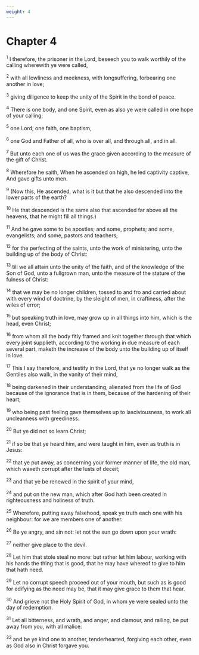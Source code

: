 ```yaml
---
weight: 4
---
```


# Chapter 4

<sup>1</sup> I therefore, the prisoner in the Lord, beseech you to walk worthily of the calling wherewith ye were called, 

<sup>2</sup> with all lowliness and meekness, with longsuffering, forbearing one another in love; 

<sup>3</sup> giving diligence to keep the unity of the Spirit in the bond of peace. 

<sup>4</sup> There is one body, and one Spirit, even as also ye were called in one hope of your calling; 

<sup>5</sup> one Lord, one faith, one baptism, 

<sup>6</sup> one God and Father of all, who is over all, and through all, and in all. 

<sup>7</sup> But unto each one of us was the grace given according to the measure of the gift of Christ. 

<sup>8</sup> Wherefore he saith, When he ascended on high, he led captivity captive, And gave gifts unto men. 

<sup>9</sup> (Now this, He ascended, what is it but that he also descended into the lower parts of the earth? 

<sup>10</sup> He that descended is the same also that ascended far above all the heavens, that he might fill all things.) 

<sup>11</sup> And he gave some to be apostles; and some, prophets; and some, evangelists; and some, pastors and teachers; 

<sup>12</sup> for the perfecting of the saints, unto the work of ministering, unto the building up of the body of Christ: 

<sup>13</sup> till we all attain unto the unity of the faith, and of the knowledge of the Son of God, unto a fullgrown man, unto the measure of the stature of the fulness of Christ: 

<sup>14</sup> that we may be no longer children, tossed to and fro and carried about with every wind of doctrine, by the sleight of men, in craftiness, after the wiles of error; 

<sup>15</sup> but speaking truth in love, may grow up in all things into him, which is the head, even Christ; 

<sup>16</sup> from whom all the body fitly framed and knit together through that which every joint supplieth, according to the working in due measure of each several part, maketh the increase of the body unto the building up of itself in love. 

<sup>17</sup> This I say therefore, and testify in the Lord, that ye no longer walk as the Gentiles also walk, in the vanity of their mind, 

<sup>18</sup> being darkened in their understanding, alienated from the life of God because of the ignorance that is in them, because of the hardening of their heart; 

<sup>19</sup> who being past feeling gave themselves up to lasciviousness, to work all uncleanness with greediness. 

<sup>20</sup> But ye did not so learn Christ; 

<sup>21</sup> if so be that ye heard him, and were taught in him, even as truth is in Jesus: 

<sup>22</sup> that ye put away, as concerning your former manner of life, the old man, which waxeth corrupt after the lusts of deceit; 

<sup>23</sup> and that ye be renewed in the spirit of your mind, 

<sup>24</sup> and put on the new man, which after God hath been created in righteousness and holiness of truth. 

<sup>25</sup> Wherefore, putting away falsehood, speak ye truth each one with his neighbour: for we are members one of another. 

<sup>26</sup> Be ye angry, and sin not: let not the sun go down upon your wrath: 

<sup>27</sup> neither give place to the devil. 

<sup>28</sup> Let him that stole steal no more: but rather let him labour, working with his hands the thing that is good, that he may have whereof to give to him that hath need. 

<sup>29</sup> Let no corrupt speech proceed out of your mouth, but such as is good for edifying as the need may be, that it may give grace to them that hear. 

<sup>30</sup> And grieve not the Holy Spirit of God, in whom ye were sealed unto the day of redemption. 

<sup>31</sup> Let all bitterness, and wrath, and anger, and clamour, and railing, be put away from you, with all malice: 

<sup>32</sup> and be ye kind one to another, tenderhearted, forgiving each other, even as God also in Christ forgave you. 


